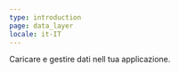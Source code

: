 ```yaml
---
type: introduction
page: data_layer
locale: it-IT
---
```


Caricare e gestire dati nell tua applicazione.
